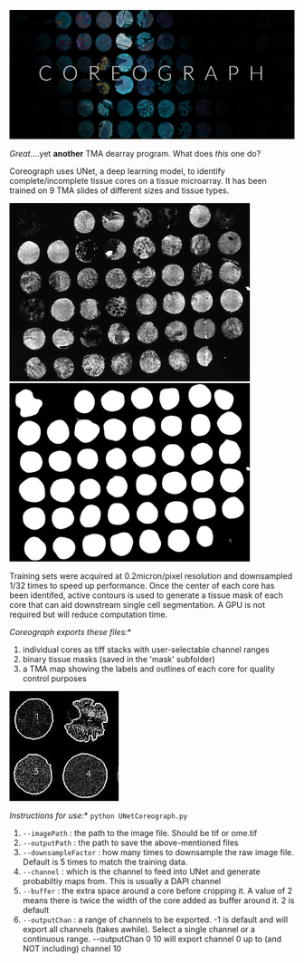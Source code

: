 ![map](/images/coreographbanner.png)

*Great*....yet **another** TMA dearray program. What does *this* one do?

Coreograph uses UNet, a deep learning model, to identify complete/incomplete tissue cores on a tissue microarray. It has been trained on 9 TMA slides of different sizes and tissue types. 

<img src="/images/raw.jpg" width="425" height="315" /> <img src="/images/probmap.jpg" width="425" height="315" />

Training sets were acquired at 0.2micron/pixel resolution and downsampled 1/32 times to speed up performance. Once the center of each core has been identifed, active contours is used to generate a tissue mask of each core that can aid downstream single cell segmentation. A GPU is not required but will reduce computation time.

*Coreograph exports these files:**
1. individual cores as tiff stacks with user-selectable channel ranges
2. binary tissue masks (saved in the 'mask' subfolder)
3. a TMA map showing the labels and outlines of each core for quality control purposes

![map](/images/TMA_MAP.jpg)

*Instructions for use:**
`python UNetCoreograph.py`
1. `--imagePath` : the path to the image file. Should be tif or ome.tif
2. `--outputPath` : the path to save the above-mentioned files
3. `--downsampleFactor` : how many times to downsample the raw image file. Default is 5 times to match the training data.
4. `--channel` : which is the channel to feed into UNet and generate probabiltiy maps from. This is usually a DAPI channel
5. `--buffer` : the extra space around a core before cropping it. A value of 2 means there is twice the width of the core added as buffer around it. 2 is default
6. `--outputChan` : a range of channels to be exported. -1 is default and will export all channels (takes awhile). Select a single channel or a continuous range. --outputChan 0 10 will export channel 0 up to (and NOT including) channel 10

